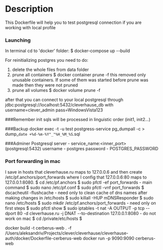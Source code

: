 # Description
This Dockerfile will help you to test postgresql connection if you are working with local profile


### Launching
 In terminal cd to 'docker' folder:
$ docker-compose up --build

For reinitializing postgres you need to do:
1) delete the whole files from data folder
2) prune all containers
$ docker container prune -f
this removed only unusable containers. If some of them was started before
prune was made then they were not pruned
3) prune all volumes
$ docker volume prune -f

after that you can connect to your local postgresql through
jdbc:postgresql://localhost:5432/cleverhause_db
with 
username=clever_admin
pass=WindowsVista123

###Remember
init sqls will be processed in linguistic order (init1, init2...)

###Backup
docker exec -t -u test postgress-service pg_dumpall -c > dump_`date +%d-%m-%Y"_"%H_%M_%S`.sql

###Adminer
Postgresql
server - service_name:<inner_port> (postgresql:5432)
username - postgres
password - POSTGRES_PASSWORD

### Port forwarding in mac
I save in hosts that cleverhause.ru maps to 127.0.0.6 and then create /etc/pf.anchors/port_forwards 
where I config that 127.0.0.6:80 maps to 127.0.0.1:8080. 
$ cd /etc/pf.anchors
$ sudo pfctl -ef port_forwards - main command
$ sudo nano /etc/pf.conf
$ sudo pfctl -vnf port_forwards
$ dscacheutil -flushcache - need only to clean cache of dns names after making changes in /etc/hosts
$ sudo killall -HUP mDNSResponder
$ sudo nano /etc/hosts
$ sudo mkdir /etc/pf.anchors/port_forwards - need only on first steps
$ sudo pfctl show
$ sudo iptables -t nat -A OUTPUT -p tcp --dport 80 -d cleverhause.ru -j DNAT --to-destination 127.0.0.1:8080 - do not work on mac
$ cd /private/etc/hosts
$ 


docker build -t cerberus-web . -f /Users/aleksandriv/Projects/clever/cleverhause/cleverhause-auth/docker/Dockerfile-cerberus-web
docker run -p 9090:9090 cerberus-web